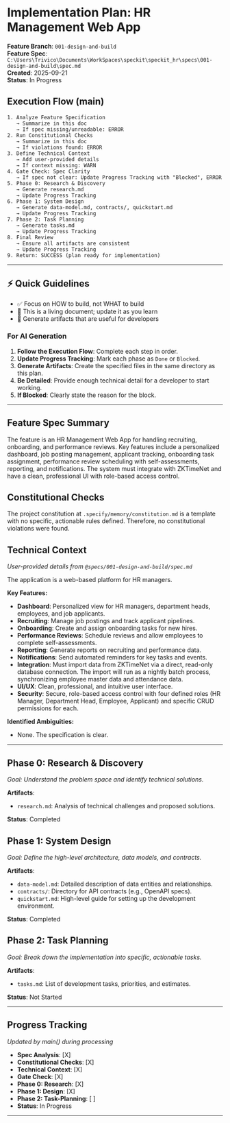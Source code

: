 # Implementation Plan: HR Management Web App

**Feature Branch**: `001-design-and-build`  
**Feature Spec**: `C:\Users\Trivico\Documents\WorkSpaces\speckit\speckit_hr\specs\001-design-and-build\spec.md`  
**Created**: 2025-09-21  
**Status**: In Progress

## Execution Flow (main)
```
1. Analyze Feature Specification
   → Summarize in this doc
   → If spec missing/unreadable: ERROR
2. Run Constitutional Checks
   → Summarize in this doc
   → If violations found: ERROR
3. Define Technical Context
   → Add user-provided details
   → If context missing: WARN
4. Gate Check: Spec Clarity
   → If spec not clear: Update Progress Tracking with "Blocked", ERROR
5. Phase 0: Research & Discovery
   → Generate research.md
   → Update Progress Tracking
6. Phase 1: System Design
   → Generate data-model.md, contracts/, quickstart.md
   → Update Progress Tracking
7. Phase 2: Task Planning
   → Generate tasks.md
   → Update Progress Tracking
8. Final Review
   → Ensure all artifacts are consistent
   → Update Progress Tracking
9. Return: SUCCESS (plan ready for implementation)
```

---

## ⚡ Quick Guidelines
- ✅ Focus on HOW to build, not WHAT to build
- 📝 This is a living document; update it as you learn
- 🤝 Generate artifacts that are useful for developers

### For AI Generation
1. **Follow the Execution Flow**: Complete each step in order.
2. **Update Progress Tracking**: Mark each phase as `Done` or `Blocked`.
3. **Generate Artifacts**: Create the specified files in the same directory as this plan.
4. **Be Detailed**: Provide enough technical detail for a developer to start working.
5. **If Blocked**: Clearly state the reason for the block.

---

## Feature Spec Summary
The feature is an HR Management Web App for handling recruiting, onboarding, and performance reviews. Key features include a personalized dashboard, job posting management, applicant tracking, onboarding task assignment, performance review scheduling with self-assessments, reporting, and notifications. The system must integrate with ZKTimeNet and have a clean, professional UI with role-based access control.

## Constitutional Checks
The project constitution at `.specify/memory/constitution.md` is a template with no specific, actionable rules defined. Therefore, no constitutional violations were found.

## Technical Context
*User-provided details from `@specs/001-design-and-build/spec.md`*

The application is a web-based platform for HR managers.

**Key Features:**
- **Dashboard**: Personalized view for HR managers, department heads, employees, and job applicants.
- **Recruiting**: Manage job postings and track applicant pipelines.
- **Onboarding**: Create and assign onboarding tasks for new hires.
- **Performance Reviews**: Schedule reviews and allow employees to complete self-assessments.
- **Reporting**: Generate reports on recruiting and performance data.
- **Notifications**: Send automated reminders for key tasks and events.
- **Integration**: Must import data from ZKTimeNet via a direct, read-only database connection. The import will run as a nightly batch process, synchronizing employee master data and attendance data.
- **UI/UX**: Clean, professional, and intuitive user interface.
- **Security**: Secure, role-based access control with four defined roles (HR Manager, Department Head, Employee, Applicant) and specific CRUD permissions for each.

**Identified Ambiguities:**
- None. The specification is clear.

---

## Phase 0: Research & Discovery
*Goal: Understand the problem space and identify technical solutions.*

**Artifacts**:
- `research.md`: Analysis of technical challenges and proposed solutions.

**Status**: Completed

## Phase 1: System Design
*Goal: Define the high-level architecture, data models, and contracts.*

**Artifacts**:
- `data-model.md`: Detailed description of data entities and relationships.
- `contracts/`: Directory for API contracts (e.g., OpenAPI specs).
- `quickstart.md`: High-level guide for setting up the development environment.

**Status**: Completed

## Phase 2: Task Planning
*Goal: Break down the implementation into specific, actionable tasks.*

**Artifacts**:
- `tasks.md`: List of development tasks, priorities, and estimates.

**Status**: Not Started

---

## Progress Tracking
*Updated by main() during processing*

- **Spec Analysis**: [X]
- **Constitutional Checks**: [X]
- **Technical Context**: [X]
- **Gate Check**: [X]
- **Phase 0: Research**: [X]
- **Phase 1: Design**: [X]
- **Phase 2: Task-Planning**: [ ]
- **Status**: In Progress

---
